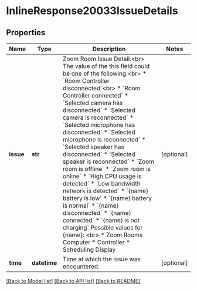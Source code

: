 # InlineResponse20033IssueDetails

## Properties
Name | Type | Description | Notes
------------ | ------------- | ------------- | -------------
**issue** | **str** | Zoom Room Issue Detail.&lt;br&gt; The value of the this field could be one of the following:&lt;br&gt; * &#x60;Room Controller disconnected&#x60;&lt;br&gt; * &#x60;Room Controller connected&#x60; * &#x60;Selected camera has disconnected&#x60; * &#x60;Selected camera is reconnected&#x60; * &#x60;Selected microphone has disconnected&#x60; * &#x60;Selected microphone is reconnected&#x60; * &#x60;Selected speaker has disconnected&#x60; * &#x60;Selected speaker is reconnected&#x60; * &#x60;Zoom room is offline&#x60; * &#x60;Zoom room is online&#x60; * &#x60;High CPU usage is detected&#x60; * &#x60;Low bandwidth network is detected&#x60; * &#x60;{name} battery is low&#x60; * &#x60;{name} battery is normal&#x60; * &#x60;{name} disconnected&#x60; * &#x60;{name} connected&#x60; * &#x60;{name} is not charging&#x60;  Possible values for {name}: &lt;br&gt; * Zoom Rooms Computer  * Controller * Scheduling Display | [optional] 
**time** | **datetime** | Time at which the issue was encountered. | [optional] 

[[Back to Model list]](../README.md#documentation-for-models) [[Back to API list]](../README.md#documentation-for-api-endpoints) [[Back to README]](../README.md)

